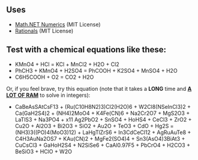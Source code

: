 ## Uses
- [Math.NET Numerics](https://numerics.mathdotnet.com/) (MIT License)
- [Rationals](https://github.com/tompazourek/Rationals/tree/master) (MIT License)

## Test with a chemical equations like these:
- KMnO4 + HCl = KCl + MnCl2 + H2O + Cl2
- PhCH3 + KMnO4 + H2SO4 = PhCOOH + K2SO4 + MnSO4 + H2O
- C6H5COOH + O2 = CO2 + H2O

Or, if you feel brave, try this equation (note that it takes a <b>LONG</b> time and <u><b>A LOT OF RAM</b></u> to solve in integers):
- CaBeAsSAtCsF13 + (Ru(C10H8N2)3)Cl2(H2O)6 + W2Cl8(NSeInCl3)2 + Ca(GaH2S4)2 + (NH4)2MoO4 + K4Fe(CN)6 + Na2Cr2O7 + MgS2O3 + LaTlS3 + Na3PO4 + x11 Ag2PbO2 + SnSO4 + HoHS4 + CeCl3 + ZrO2 + Cu2O + Al2O3 + Bi2O3 + SiO2 + Au2O + TeO3 + CdO + Hg2S =
(NH3)3((PO)4(MoO3)12) + LaHgTlZrS6 + In3CdCeCl12 + AgRuAuTe8 + C4H3AuNa2OS7 + KAu(CN)2 + MgFe2(SO4)4 + Sn3(AsO4)3BiAt3 + CuCsCl3 + GaHoH2S4 + N2SiSe6 + CaAl0.97F5 + PbCrO4 + H2CO3 + BeSiO3 + HClO + W2O